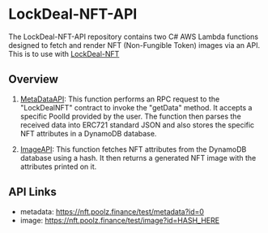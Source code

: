 # LockDeal-NFT-API

The LockDeal-NFT-API repository contains two C# AWS Lambda functions designed to fetch and render NFT (Non-Fungible Token) images via an API.
This is to use with [LockDeal-NFT](https://github.com/The-Poolz/LockDealNFT)

## Overview

1. [MetaDataAPI](https://github.com/The-Poolz/LockDeal-NFT-API/tree/master/src/MetaDataAPI): This function performs an RPC request to the "LockDealNFT" contract to invoke the "getData" method.
It accepts a specific PoolId provided by the user.
The function then parses the received data into ERC721 standard JSON and also stores the specific NFT attributes in a DynamoDB database.

2. [ImageAPI](https://github.com/The-Poolz/LockDeal-NFT-API/tree/master/src/ImageAPI): This function fetches NFT attributes from the DynamoDB database using a hash.
It then returns a generated NFT image with the attributes printed on it.

## API Links

- metadata: https://nft.poolz.finance/test/metadata?id=0
- image: https://nft.poolz.finance/test/image?id=HASH_HERE
